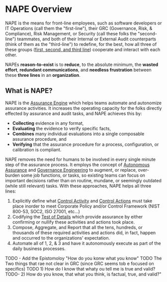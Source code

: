 # NAPE Overview

NAPE is the means for front-line employees, such as software developers or IT Operations (call them the "first-line"), their GRC (Governance, Risk, & Compliance), Risk Management, or Security (call these folks the "second-line") teammates, and both of their Internal or External Audit counterparts (think of them as the "third-line") to redefine, for the best, how all three of these groups ([first, second, and third line](iia-three-lines-of-defense.topic)) cooperate and interact with each other.

NAPEs **reason-to-exist** is to **reduce**, to the absolute minimum, the **wasted effort**, **redundant communications**, and **needless frustration** between these **three lines** in an **organization**.

## What is NAPE?

NAPE is the [Assurance Engine](nape-glossary.topic#assurance-engine) which helps teams automate and autonomize assurance activities. It increases the operating capacity for the folks directly effected by assurance and audit tasks, and NAPE achieves this by:

- **Collecting** evidence in any format,
- **Evaluating** the evidence to verify specific facts,
- **Combines** many individual evaluations into a single composable assurance procedure, and
- **Verifying** that the assurance procedure for a process, configuration, or calibration is compliant.

NAPE removes the need for humans to be involved in every single minute step of the assurance process. It employs the concept of [Autonomous Assurance](autonomous-assurance.topic) and [Governance Engineering](governance-engineering.topic) to augment, or replace, over-burden some job functions, or tasks, so existing teams can focus on important decisions rather than on routine, mundane, or seemingly outdated (while still relevant) tasks.  With these approaches, NAPE helps all three lines:

1) Explicitly define what [Control Activity](nape-glossary.topic#control-activity) and [Control Actions](nape-glossary.topic#control-action) must take place inorder to meet Corporate Policy and/or Control Framework (NIST 800-53, SOC2, ISO 27001, etc...)
2) Codifying the [Test of Details](nape-glossary.topic#test-of-details) which provide assurance by either confirming or nullify these activities and actions took place.
3) Compose, Aggregate, and Report that all the tens, hundreds, or thousands of these required activities and actions did, in fact, happen and occurred to the organizations' expectation.
4) Automate all of 1, 2, & 3 and have it autonomously execute as part of the daily business processes.


TODO - Add the Epistomoloy "How do you konw what you know"
TODO The Two things that rae not clear in GRC (since GRC seems tob e focused on specifics)
TODO 1) How do I know that whaty ou tell me is true and valid?
TODO- 2) How do you know, that what you think, is factual, true, and valid?"